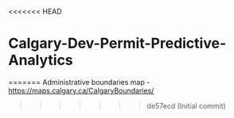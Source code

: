 <<<<<<< HEAD
# Calgary-Dev-Permit-Predictive-Analytics
=======
Administrative boundaries map - https://maps.calgary.ca/CalgaryBoundaries/
>>>>>>> de57ecd (Initial commit)
